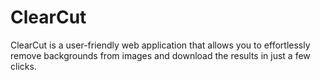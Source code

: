 # ClearCut
ClearCut is a user-friendly web application that allows you to effortlessly remove backgrounds from images and download the results in just a few clicks.
